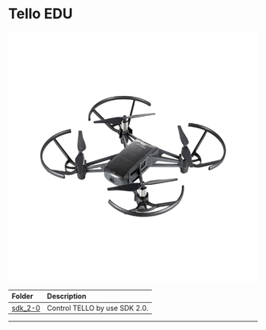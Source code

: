 # Tello EDU  

![](./images/tello_edu.png)  

| Folder               | Description                   |
|:---------------------|:------------------------------|
| [sdk_2-0](./sdk_2-0) | Control TELLO by use SDK 2.0. |


---
